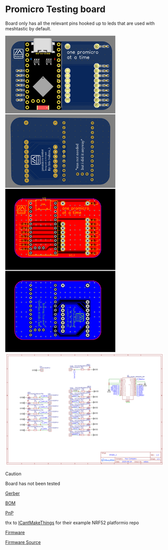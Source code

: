 # Promicro Testing board

Board only has all the relevant pins hooked up to leds that are used with meshtastic by default.

<img src="./pics/top.png" width="350"><img src="./pics/bottom.png" width="350">
<img src="./pics/top_layout.png" width="350"><img src="./pics/bottom_layout.png" width="350">
<img src="./pics/schematic.png" width="700">

> [!CAUTION]
> Board has not been tested

[Gerber](./Gerber_promicro_tester.zip)

[BOM](./BOM_promicro_tester.csv)

[PnP](./PickAndPlace_promicro_tester.csv)

thx to [ICantMakeThings](https://github.com/ICantMakeThings/Nicenano-NRF52-Supermini-PlatformIO-Support) for their example NRF52 platformio repo

[Firmware](./firmware.uf2)

[Firmware Source](./firmware_source)
